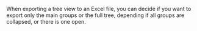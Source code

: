 When exporting a tree view to an Excel file, you can decide if you want
to export only the main groups or the full tree, depending if all groups
are collapsed, or there is one open.
